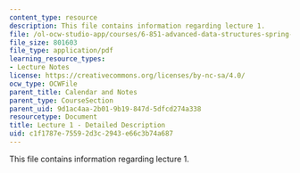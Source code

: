 ```yaml
---
content_type: resource
description: This file contains information regarding lecture 1.
file: /ol-ocw-studio-app/courses/6-851-advanced-data-structures-spring-2012/c1f1787e75592d3c2943e66c3b74a687_MIT6_851S12_Lecture1.pdf
file_size: 801603
file_type: application/pdf
learning_resource_types:
- Lecture Notes
license: https://creativecommons.org/licenses/by-nc-sa/4.0/
ocw_type: OCWFile
parent_title: Calendar and Notes
parent_type: CourseSection
parent_uid: 9d1ac4aa-2b01-9b19-847d-5dfcd274a338
resourcetype: Document
title: Lecture 1 - Detailed Description
uid: c1f1787e-7559-2d3c-2943-e66c3b74a687
---
```

This file contains information regarding lecture 1.